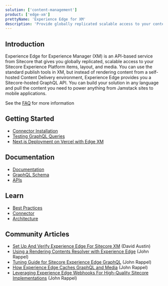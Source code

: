 ```yaml
---
solution: ['content-management']
product: ['edge-xm']
prettyName: 'Experience Edge for XM'
description: 'Provide globally replicated scalable access to your content managed within Sitecore Experience Manager'
---
```


## Introduction

Experience Edge for Experience Manager (XM) is an API-based service from Sitecore that gives you globally replicated, scalable access to your Sitecore Experience Platform items, layout, and media. You can use the standard publish tools in XM, but instead of rendering content from a self-hosted Content Delivery environment, Experience Edge provides you a Sitecore-hosted GraphQL API. You can build your solution in any language and pull the content you need to power anything from Jamstack sites to mobile applications.

See the [FAQ](https://www.sitecore.com/company/news-events/press-releases/2020/12/sitecore-advances-saas-platform-with-sitecore-experience-edge/faq) for more information

## Getting Started

- [Connector Installation](http://doc.sitecore.com/en/developers/hd/200/sitecore-headless-development/install-and-configure-the-experience-edge-connector.html)
- [Testing GraphQL Queries](http://doc.sitecore.com/en/developers/hd/200/sitecore-headless-development/test-your-queries.html)
- [Next.js Deployment on Vercel with Edge XM](https://doc.sitecore.com/en/developers/hd/200/sitecore-headless-development/walkthrough--deploying-jss-next-js-apps-to-vercel.html)

## Documentation

- [Documentation](http://doc.sitecore.com/en/developers/hd/200/sitecore-headless-development/sitecore-experience-edge-for-xm.html)
- [GraphQL Schema](http://doc.sitecore.com/en/developers/hd/200/sitecore-headless-development/the-experience-edge-schema.html)
- [APIs](http://doc.sitecore.com/en/developers/hd/200/sitecore-headless-development/experience-edge-for-xm-apis.html)

## Learn

- [Best Practices](http://doc.sitecore.com/en/developers/hd/200/sitecore-headless-development/experience-edge-for-xm-best-practices.html)
- [Connector](http://doc.sitecore.com/en/developers/hd/200/sitecore-headless-development/the-experience-edge-connector.html)
- [Architecture](http://doc.sitecore.com/en/developers/hd/200/sitecore-headless-development/the-architecture-of-sitecore-experience-edge-for-xm.html)

## Community Articles
- [Set Up And Verify Experience Edge For Sitecore XM](https://www.getfishtank.com/blog/set-up-and-verify-experience-edge-for-sitecore-xm) (David Austin)
- [Using a Rendering Contents Resolver with Experience Edge](https://sitecorerap.wordpress.com/2023/01/24/using-a-rendering-contents-resolver-with-experience-edge/) (John Rappel)
- [Tuning Guide for Sitecore Experience Edge GraphQL](https://sitecorerap.wordpress.com/2023/03/02/tuning-guide-for-sitecore-experience-edge-graphql/) (John Rappel)
- [How Experience Edge Caches GraphQL and Media](https://sitecorerap.wordpress.com/2023/03/10/how-experience-edge-caches-graphql-and-media/) (John Rappel)
- [Leveraging Experience Edge Webhooks For High-Quality Sitecore Implementations](https://sitecorerap.wordpress.com/2023/06/16/leveraging-experience-edge-webhooks-for-high-quality-sitecore-implementations/) (John Rappel)
